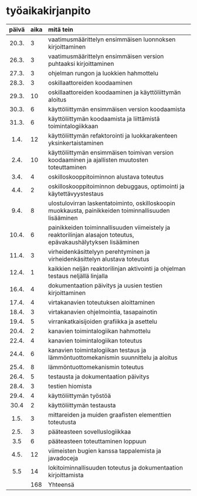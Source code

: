 # työaikakirjanpito

| päivä | aika | mitä tein  |
| :----:|:-----| :-----|
| 20.3. | 3    | vaatimusmäärittelyn ensimmäisen luonnoksen kirjoittaminen |
| 26.3. | 3    | vaatimusmäärittelyn ensimmäisen version puhtaaksi kirjoittaminen |
| 27.3. | 3    | ohjelman rungon ja luokkien hahmottelu |
| 28.3. | 3    | oskillaattoreiden koodaaminen |
| 29.3. | 10   | oskillaattoreiden koodaaminen ja käyttöliittymän aloitus |
| 30.3. | 6    | käyttöliittymän ensimmäisen version koodaamista |
| 31.3. | 6    | käyttöliittymän koodaamista ja liittämistä toimintalogiikkaan |
| 1.4.  | 12   | käyttöliittymän refaktorointi ja luokkarakenteen yksinkertaistaminen |
| 2.4.  | 10   | käyttöliittymän ensimmäisen toimivan version koodaaminen ja ajallisten muutosten toteuttaminen |
| 3.4.  | 4    | oskilloskooppitoiminnon alustava toteutus |
| 4.4.  | 2    | oskilloskooppitoiminnon debuggaus, optimointi ja käytettävyystestaus |
| 9.4.  | 8    | ulostulovirran laskentatoiminto, oskilloskoopin muokkausta, painikkeiden toiminnallisuuden lisääminen |
| 10.4. | 6    | painikkeiden toiminnallisuuden viimeistely ja reaktorilinjan alasajon toteutus, epävakaushälytyksen lisääminen |
| 11.4. | 3    | virheidenkäsittelyyn perehtyminen ja virheidenkäsittelyn alustava toteutus |
| 12.4. | 1    | kaikkien neljän reaktorilinjan aktivointi ja ohjelman testaus neljällä linjalla |
| 16.4. | 4    | dokumentaation päivitys ja uusien testien kirjoittaminen |
| 17.4. | 4    | virtakanavien toteutuksen aloittaminen |
| 18.4. | 3    | virtakanavien ohjelmointia, tasapainotin |
| 19.4. | 5    | virrankatkaisijoiden grafiikka ja asettelu |
| 20.4. | 2    | kanavien toimintalogiikan hahmottelu |
| 22.4. | 4    | kanavien toimintalogiikan toteutus |
| 24.4. | 6    | kanavien toimintalogiikan testaus ja lämmöntuottomekanismin suunnittelu ja aloitus |
| 25.4. | 8    | lämmöntuottomekanismin toteutus |
| 26.4. | 5    | testausta ja dokumentaation päivitys |
| 28.4. | 3    | testien hiomista |
| 29.4. | 4    | käyttöliittymän työstöä |
| 30.4  | 2    | käyttöliittymän testausta |
|  1.5. | 3    | mittareiden ja muiden graafisten elementtien toteutusta |
|  2.5. | 3    | pääteasteen sovelluslogiikkaa |
|  3.5  | 6    | pääteasteen toteuttaminen loppuun |
|  4.5. | 12   | viimeisten bugien kanssa tappalemista ja javadoceja |
|  5.5  | 14   | lokitoiminnallisuuden toteutus ja dokumentaation kirjoittamista |
|       | 168  | Yhteensä |
